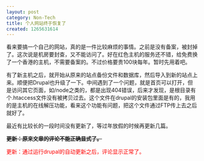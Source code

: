 ```yaml
---
layout: post
category: Non-Tech
title: 个人网站终于恢复了
created: 1265631614
---
```

<p>看来要搞一个自己的网站，真的是一件比较麻烦的事情。之前是没有备案，被封掉了。这次说是机房要封查，又不能访问了。好在红色主机的服务还不错，给免费换了一个香港的主机，不需要备案的。不过价格要贵100块每年。暂时先用着吧。</p>

<p class="rteleft">有了新主机之后，就开始从原来的站点备份文件和数据库，然后导入到新的站点上来。顺便把Drupal也升级了一下。中间遇到了一个问题，就是首页可以打开，但是访问其它页面，如/node之类的，都是出现404错误，后来才发现，是根目录有个.htaccess文件没有被拷贝过去。这个文件在drupal的安装包里面是有的，我用的是主机的在线解压功能，看来这个功能有问题，把这个文件通过FTP传上去之后就好了。</p>


<p class="rteleft">最近有比较长的一段时间没有更新了，等过年放假的时候再更新几篇。</p>


<p class="rteleft"><strike><strong>更新：原来文章的评论不能正确显式了。</strong></strike></p>

<p class="rteleft"><span style="color: #ff0000">更新：通过运行drupal的自动更新之后，评论显示正常了。</span></p>
